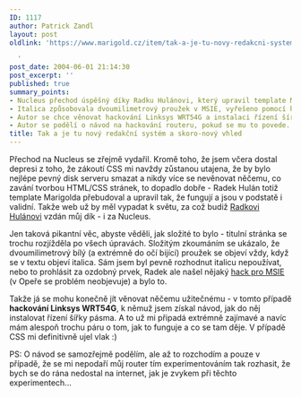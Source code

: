 ```yaml
---
ID: 1117
author: Patrick Zandl
layout: post
oldlink: 'https://www.marigold.cz/item/tak-a-je-tu-novy-redakcni-system-a-skoro-novy-vhled

  '
post_date: 2004-06-01 21:14:30
post_excerpt: ''
published: true
summary_points:
- Nucleus přechod úspěšný díky Radku Hulánovi, který upravil template Marigold.
- Italica způsobovala dvoumilimetrový proužek v MSIE, vyřešeno pomocí hacku.
- Autor se chce věnovat hackování Linksys WRT54G a instalaci řízení šířky pásma.
- Autor se podělí o návod na hackování routeru, pokud se mu to povede.
title: Tak a je tu nový redakční systém a skoro-nový vhled
---
```


<p>
Přechod na Nucleus se zřejmě vydařil. Kromě toho, že jsem včera dostal depresi z toho, že zákoutí CSS mi navždy zůstanou utajena, že by bylo nejlépe pevný disk serveru smazat a nikdy více se nevěnovat něčemu, co zavání tvorbou HTML/CSS stránek, to dopadlo dobře - Radek Hulán totiž template Marigolda přebudoval a upravil tak, že fungují a jsou v podstatě i validní. Takže web už by měl vypadat k světu, za což budiž <a href="http://hulan.info/blog">Radkovi Hulánovi</a> vzdán můj dík - i za Nucleus. </p>

<p>
Jen taková pikantní věc, abyste věděli, jak složité to bylo - titulní stránka se trochu rozjížděla po všech úpravách. Složitým zkoumáním se ukázalo, že dvoumilimetrový bílý (a extrémně do očí bijící) proužek se objeví vždy, když se v textu objeví italica. Sám jsem byl pevně rozhodnut italicu nepoužívat, nebo to prohlásit za ozdobný prvek, Radek ale našel nějaký <a href="http://www.positioniseverything.net/guests/italicbug-ie.html">hack pro MSIE</a> (v Opeře se problém neobjevuje) a bylo to. </p>

<p>
Takže já se mohu konečně jít věnovat něčemu užitečnému - v tomto případě <b>hackování Linksys WRT54G</b>, k němuž jsem získal návod, jak do něj instalovat řízení šířky pásma. A to už mi připadá extrémně zajímavé a navíc mám alespoň trochu páru o tom, jak to funguje a co se tam děje. V případě CSS mi definitivně ujel vlak :)</p>

<p>
PS: O návod se samozřejmě podělím, ale až to rozchodím a pouze v případě, že se mi nepodaří můj router tím experimentováním tak rozhasit, že bych se do rána nedostal na internet, jak je zvykem při těchto experimentech...
</p>